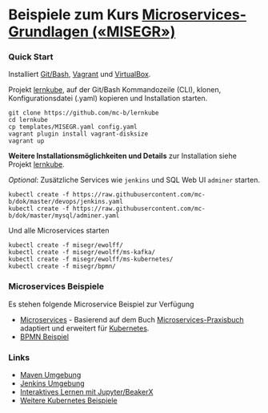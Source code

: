 # Beispiele zum Kurs [Microservices-Grundlagen («MISEGR»)](https://www.digicomp.ch/weiterbildung/web-und-softwareentwicklungs-trainings/software-engineering/softwarearchitektur/microservices-grundlagen)

### Quick Start

Installiert [Git/Bash](https://git-scm.com/downloads), [Vagrant](https://www.vagrantup.com/) und [VirtualBox](https://www.virtualbox.org/).

Projekt [lernkube](https://github.com/mc-b/lernkube), auf der Git/Bash Kommandozeile (CLI), klonen, Konfigurationsdatei (.yaml) kopieren und Installation starten. 

	git clone https://github.com/mc-b/lernkube
	cd lernkube
	cp templates/MISEGR.yaml config.yaml
	vagrant plugin install vagrant-disksize
	vagrant up

**Weitere Installationsmöglichkeiten und Details** zur Installation siehe Projekt [lernkube](https://github.com/mc-b/lernkube).

*Optional*: Zusätzliche Services wie `jenkins` und SQL Web UI `adminer` starten.

	kubectl create -f https://raw.githubusercontent.com/mc-b/dok/master/devops/jenkins.yaml
	kubectl create -f https://raw.githubusercontent.com/mc-b/dok/master/mysql/adminer.yaml
	
Und alle Microservices starten
	
	kubectl create -f misegr/ewolff/
	kubectl create -f misegr/ewolff/ms-kafka/
	kubectl create -f misegr/ewolff/ms-kubernetes/
	kubectl create -f misegr/bpmn/

### Microservices Beispiele

Es stehen folgende Microservice Beispiel zur Verfügung
* [Microservices](ewolff/) - Basierend auf dem Buch [Microservices-Praxisbuch](http://microservices-praxisbuch.de/rezepte.html) adaptiert und erweitert für [Kubernetes](https://kubernetes.io/).
* [BPMN Beispiel](bpmn/)

### Links

* [Maven Umgebung](https://github.com/mc-b/dok/tree/master/dockerindocker)
* [Jenkins Umgebung](https://github.com/mc-b/dok/tree/master/devops#jenkins-mit-blueocean)
* [Interaktives Lernen mit Jupyter/BeakerX](https://github.com/mc-b/dok/tree/master/jupyter)
* [Weitere Kubernetes Beispiele](https://github.com/mc-b/dok#weitere-beispiele)
